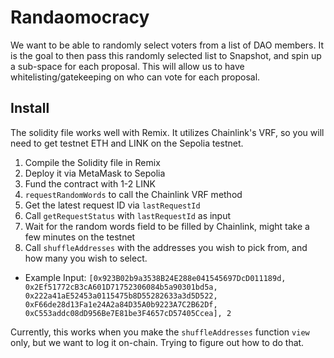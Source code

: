 # Randaomocracy
We want to be able to randomly select voters from a list of DAO members.
It is the goal to then pass this randomly selected list to Snapshot, and spin up a sub-space for each proposal.
This will allow us to have whitelisting/gatekeeping on who can vote for each proposal.

## Install
The solidity file works well with Remix.
It utilizes Chainlink's VRF, so you will need to get testnet ETH and LINK on the Sepolia testnet.

1. Compile the Solidity file in Remix
2. Deploy it via MetaMask to Sepolia
3. Fund the contract with 1-2 LINK
4. `requestRandomWords` to call the Chainlink VRF method
5. Get the latest request ID via `lastRequestId`
6. Call `getRequestStatus` with `lastRequestId` as input
7. Wait for the random words field to be filled by Chainlink, might take a few minutes on the testnet
8. Call `shuffleAddresses` with the addresses you wish to pick from, and how many you wish to select.
- Example Input: `[0x923B02b9a3538B24E288e041545697DcD011189d, 0x2Ef51772cB3cA601D71752306084b5a90301bd5a, 0x222a41aE52453a0115475b8D55282633a3d5D522, 0xF66de28d13Fa1e24A2a84D35A0b9223A7C2B62Df, 0xC553addc08dD956Be7E81be3F4657cD57405Ccea], 2`

Currently, this works when you make the `shuffleAddresses` function `view` only, but we want to log it on-chain.
Trying to figure out how to do that.